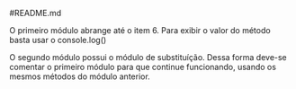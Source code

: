 #README.md

O primeiro módulo abrange até o item 6.
Para exibir o valor do método basta usar o console.log()

O segundo módulo possui o módulo de substituíção.
Dessa forma deve-se comentar o primeiro módulo para que continue funcionando, usando os mesmos métodos do módulo anterior.
